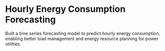 # Hourly Energy Consumption Forecasting
Built a time series forecasting model to predict hourly energy consumption, enabling better load management and energy resource planning for power utilities.
